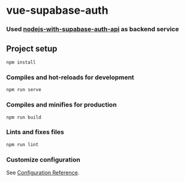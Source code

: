 # vue-supabase-auth

### Used [nodejs-with-supabase-auth-api](https://github.com/mestoness/nodejs-with-supabase-auth-api) as backend service

## Project setup
```
npm install
```

### Compiles and hot-reloads for development
```
npm run serve
```

### Compiles and minifies for production
```
npm run build
```

### Lints and fixes files
```
npm run lint
```

### Customize configuration
See [Configuration Reference](https://cli.vuejs.org/config/).
